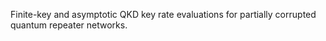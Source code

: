 Finite-key and asymptotic QKD key rate evaluations for partially corrupted quantum repeater networks.
